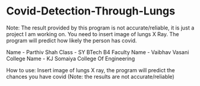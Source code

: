 # Covid-Detection-Through-Lungs
Note: The result provided by this program is not accurate/reliable, it is just a project I am working on. You need to insert image of lungs X Ray. The program will predict how likely the person has covid.

Name - Parthiv Shah
Class - SY BTech B4
Faculty Name - Vaibhav Vasani
College Name - KJ Somaiya College Of Engineering

How to use: Insert image of lungs X ray, the program will predict the chances you have covid (Note: the results are not accurate/reliable)
